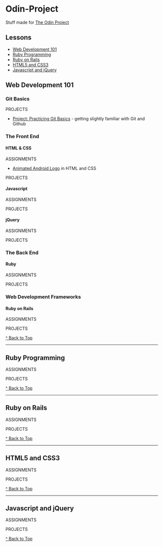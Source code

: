 # Odin-Project
Stuff made for [The Odin Project](https://www.theodinproject.com/home)

## Lessons
* [Web Development 101](https://github.com/morrisa-n/Odin-Project#web-development-101)
* [Ruby Programming](https://github.com/morrisa-n/Odin-Project#ruby-programming)
* [Ruby on Rails](https://github.com/morrisa-n/Odin-Project#ruby-on-rails-1)
* [HTML5 and CSS3](https://github.com/morrisa-n/Odin-Project#html5-and-css3)
* [Javascript and jQuery](https://github.com/morrisa-n/Odin-Project#javascript-and-jquery)

## Web Development 101
### Git Basics
PROJECTS
* [Project: Practicing Git Basics](https://github.com/morrisa-n/Odin-Project/tree/master/Projects/git_test) - getting slightly familiar with Git and Github

### The Front End
#### HTML & CSS
ASSIGNMENTS
* [Animated Android Logo](https://github.com/morrisa-n/Odin-Project/tree/master/Assignments/Android) in HTML and CSS

PROJECTS

#### Javascript
ASSIGNMENTS

PROJECTS

#### jQuery
ASSIGNMENTS

PROJECTS

### The Back End
#### Ruby
ASSIGNMENTS

PROJECTS

### Web Development Frameworks
#### Ruby on Rails
ASSIGNMENTS

PROJECTS

[^ Back to Top](https://github.com/morrisa-n/Odin-Project#odin-project)

---

## Ruby Programming
ASSIGNMENTS

PROJECTS

[^ Back to Top](https://github.com/morrisa-n/Odin-Project#odin-project)

---

## Ruby on Rails
ASSIGNMENTS

PROJECTS

[^ Back to Top](https://github.com/morrisa-n/Odin-Project#odin-project)

---

## HTML5 and CSS3
ASSIGNMENTS

PROJECTS

[^ Back to Top](https://github.com/morrisa-n/Odin-Project#odin-project)

---

## Javascript and jQuery
ASSIGNMENTS

PROJECTS

[^ Back to Top](https://github.com/morrisa-n/Odin-Project#odin-project)
